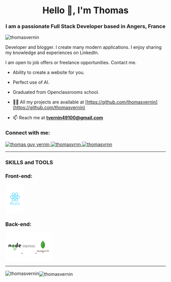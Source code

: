 <h1 align="center">Hello 👋, I'm Thomas</h1>
<h3 align="center">I am a passionate Full Stack Developer based in Angers, France</h3>

<p align="left"> <img src="https://komarev.com/ghpvc/?username=thomasvernin&label=Profile%20views&color=0e75b6&style=flat" alt="thomasvernin" /> </p>

Developer and blogger.
I create many modern applications.
I enjoy sharing my knowledge and experiences on LinkedIn.

I am open to job offers or freelance opportunities. Contact me.
- Ability to create a website for you.
- Perfect use of AI.
- Graduated from Openclassrooms school.

- 👨‍💻 All my projects are available at [https://github.com/thomasvernin](https://github.com/thomasvernin)
- 📫 Reach me at **tvernin49100@gmail.com**

<h3 align="left">Connect with me:</h3>
<p align="left">
    <a href="https://linkedin.com/in/thomas guy vernin" target="blank"> 
        <img align="center" src="https://raw.githubusercontent.com/rahuldkjain/github-profile-readme-generator/master/src/images/icons/Social/linked-in-alt.svg" alt="thomas guy vernin" height="30" width="40" />
    </a>
    <a href="https://instagram.com/thomasvrnn" target="blank">
        <img align="center" src="https://raw.githubusercontent.com/rahuldkjain/github-profile-readme-generator/master/src/images/icons/Social/instagram.svg" alt="thomasvrnn" height="30" width="40" />
    </a>
    <a href="https://twitter.com/thomasvrnn" target="blank">
        <img align="center" src="https://raw.githubusercontent.com/rahuldkjain/github-profile-readme-generator/master/src/images/icons/Social/twitter.svg" alt="thomasvrnn" height="30" width="40" />
    </a>
</p>

____________________________
<h3 align="left">SKILLS and TOOLS</h3>

<h3 align="left">Front-end:</h3>
<div style="background-color: white; border-radius: 10px; padding: 10px; display: inline-block;">
    <p align="left">
        <a href="https://reactjs.org/" target="_blank" rel="noreferrer"> 
            <img src="https://raw.githubusercontent.com/devicons/devicon/master/icons/react/react-original-wordmark.svg" alt="react" width="40" height="40"/> 
        </a>
    </p>
</div>  

<h3 align="left">Back-end:</h3>
<div style="background-color: white; border-radius: 10px; padding: 10px; display: inline-block;">
    <p align="left">
        <a href="https://nodejs.org" target="_blank" rel="noreferrer"> 
            <img src="https://raw.githubusercontent.com/devicons/devicon/master/icons/nodejs/nodejs-original-wordmark.svg" alt="nodejs" width="40" height="40"/> 
        </a>
        <a href="https://expressjs.com" target="_blank" rel="noreferrer"> 
            <img src="https://raw.githubusercontent.com/devicons/devicon/master/icons/express/express-original-wordmark.svg" alt="express" width="40" height="40"/> 
        </a>
        <a href="https://www.mongodb.com/" target="_blank" rel="noreferrer"> 
            <img src="https://raw.githubusercontent.com/devicons/devicon/master/icons/mongodb/mongodb-original-wordmark.svg" alt="mongodb" width="40" height="40"/> 
        </a>
    </p>
</div>

__________________________
<p><img align="left" src="https://github-readme-stats.vercel.app/api/top-langs?username=thomasvernin&show_icons=true&locale=en&layout=compact" alt="thomasvernin" /></p>

<p><img align="center" src="https://github-readme-stats.vercel.app/api?username=thomasvernin&show_icons=true&locale=en" alt="thomasvernin" /></p>







